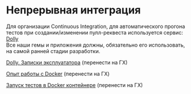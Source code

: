 # Непрерывная интеграция

Для организации Continuous Integration, для автоматического прогона тестов при создании/изменении пулл-реквеста используется сервис: [Dolly](http://dolly.railsc.ru/)  
Все наши гемы и приложения должны, обязательно его использовать, на самой ранней стадии разработки.

[Dolly. Записки эксплуататора](https://conf.railsc.ru/pages/viewpage.action?pageId=24118003) (перенести на ГХ)

[Опыт работы с Docker](https://conf.railsc.ru/pages/viewpage.action?pageId=26116098) (перенести на ГХ)

[Запуск тестов в Docker контейнере](https://conf.railsc.ru/pages/viewpage.action?pageId=24117996) (перенести на ГХ)
